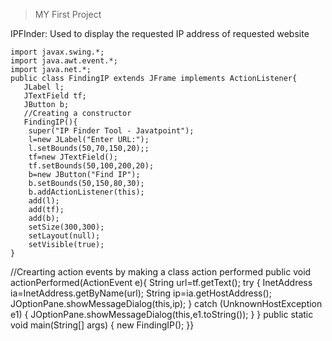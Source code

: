 > 
> MY First Project

IPFInder: Used to display the requested IP address of requested website
  
  
  
    




    import javax.swing.*;
    import java.awt.event.*; 
    import java.net.*;
    public class FindingIP extends JFrame implements ActionListener{
       JLabel l;
       JTextField tf;
       JButton b;
       //Creating a constructor 
       FindingIP(){
        super("IP Finder Tool - Javatpoint");
        l=new JLabel("Enter URL:");
        l.setBounds(50,70,150,20);;
        tf=new JTextField();
        tf.setBounds(50,100,200,20);
        b=new JButton("Find IP");
        b.setBounds(50,150,80,30);
        b.addActionListener(this);
        add(l);
        add(tf);
        add(b);
        setSize(300,300);
        setLayout(null);
        setVisible(true);
    }
   
//Crearting action events by making a class action performed
      public void actionPerformed(ActionEvent e){
        String url=tf.getText();
        try {
            InetAddress ia=InetAddress.getByName(url);
            String ip=ia.getHostAddress();
            JOptionPane.showMessageDialog(this,ip);
        } catch (UnknownHostException e1) {
            JOptionPane.showMessageDialog(this,e1.toString());
        }
    }
    public static void main(String[] args) {
        new FindingIP();
    }} 
 
